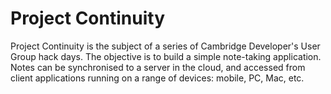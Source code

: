 Project Continuity
==================

Project Continuity is the subject of a series of Cambridge Developer's User 
Group hack days.  The objective is to build a simple note-taking application.
Notes can be synchronised to a server in the cloud, and accessed from client
applications running on a range of devices: mobile, PC, Mac, etc.  
